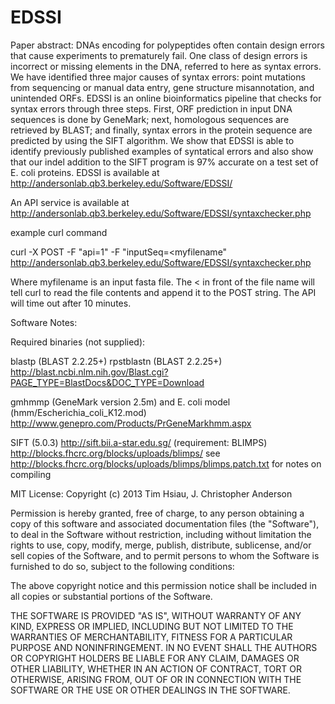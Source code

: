 EDSSI
=====
Paper abstract:
DNAs encoding for polypeptides often contain design errors that cause experiments to prematurely fail.  One class of design errors is incorrect or missing elements in the DNA, referred to here as syntax errors.  We have identified three major causes of syntax errors: point mutations from sequencing or manual data entry, gene structure misannotation, and unintended ORFs.  EDSSI is an online bioinformatics pipeline that checks for syntax errors through three steps.   First, ORF prediction in input DNA sequences is done by GeneMark; next, homologous sequences are retrieved by BLAST; and finally, syntax errors in the protein sequence are predicted by using the SIFT algorithm.  We show that EDSSI is able to identify previously published examples of syntatical errors and also show that our indel addition to the SIFT program is 97% accurate on a test set of E. coli proteins.  EDSSI is available at http://andersonlab.qb3.berkeley.edu/Software/EDSSI/


An API service is available at  http://andersonlab.qb3.berkeley.edu/Software/EDSSI/syntaxchecker.php

example curl command

curl -X POST -F "api=1" -F "inputSeq=&lt;myfilename" http://andersonlab.qb3.berkeley.edu/Software/EDSSI/syntaxchecker.php

Where myfilename is an input fasta file. The < in front of the file name will tell curl to read the file contents and append it to the POST string.  The API will time out after 10 minutes.




Software Notes:

Required binaries (not supplied):

blastp  (BLAST 2.2.25+)
rpstblastn (BLAST 2.2.25+)
http://blast.ncbi.nlm.nih.gov/Blast.cgi?PAGE_TYPE=BlastDocs&DOC_TYPE=Download

gmhmmp  (GeneMark version 2.5m) and E. coli model (hmm/Escherichia_coli_K12.mod)
http://www.genepro.com/Products/PrGeneMarkhmm.aspx

SIFT (5.0.3) 
http://sift.bii.a-star.edu.sg/
(requirement: BLIMPS) 
http://blocks.fhcrc.org/blocks/uploads/blimps/
see http://blocks.fhcrc.org/blocks/uploads/blimps/blimps.patch.txt  for notes on compiling


MIT License:
Copyright (c) 2013 Tim Hsiau, J. Christopher Anderson

Permission is hereby granted, free of charge, to any person obtaining a copy
of this software and associated documentation files (the "Software"), to deal
in the Software without restriction, including without limitation the rights
to use, copy, modify, merge, publish, distribute, sublicense, and/or sell
copies of the Software, and to permit persons to whom the Software is
furnished to do so, subject to the following conditions:

The above copyright notice and this permission notice shall be included in
all copies or substantial portions of the Software.

THE SOFTWARE IS PROVIDED "AS IS", WITHOUT WARRANTY OF ANY KIND, EXPRESS OR
IMPLIED, INCLUDING BUT NOT LIMITED TO THE WARRANTIES OF MERCHANTABILITY,
FITNESS FOR A PARTICULAR PURPOSE AND NONINFRINGEMENT. IN NO EVENT SHALL THE
AUTHORS OR COPYRIGHT HOLDERS BE LIABLE FOR ANY CLAIM, DAMAGES OR OTHER
LIABILITY, WHETHER IN AN ACTION OF CONTRACT, TORT OR OTHERWISE, ARISING FROM,
OUT OF OR IN CONNECTION WITH THE SOFTWARE OR THE USE OR OTHER DEALINGS IN
THE SOFTWARE.
